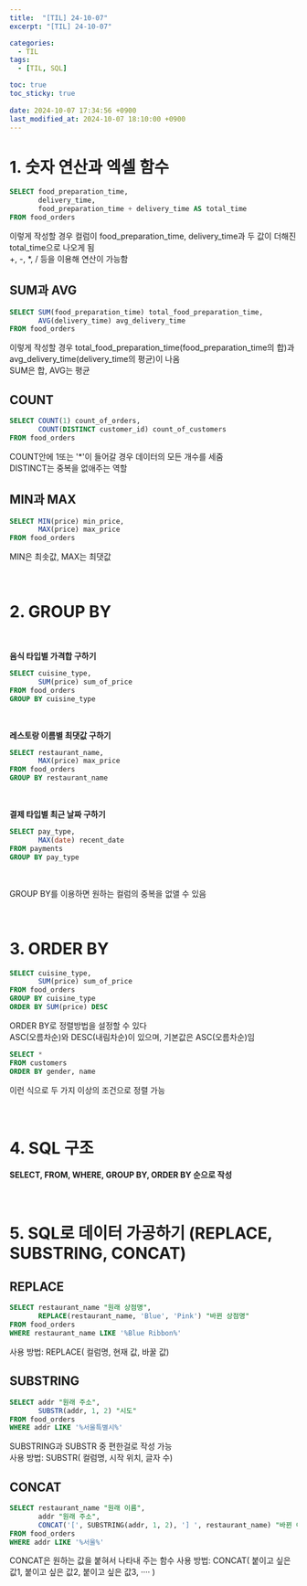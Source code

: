 ```yaml
---
title:  "[TIL] 24-10-07"
excerpt: "[TIL] 24-10-07"

categories:
  - TIL
tags:
  - [TIL, SQL]

toc: true
toc_sticky: true
 
date: 2024-10-07 17:34:56 +0900
last_modified_at: 2024-10-07 18:10:00 +0900
---
```


# 1. 숫자 연산과 엑셀 함수

```sql
SELECT food_preparation_time,
       delivery_time,
       food_preparation_time + delivery_time AS total_time
FROM food_orders
```

이렇게 작성할 경우 컬럼이 food_preparation_time, delivery_time과 두 값이 더해진 total_time으로 나오게 됨  
+, -, *, / 등을 이용해 연산이 가능함

## SUM과 AVG

```sql
SELECT SUM(food_preparation_time) total_food_preparation_time,
       AVG(delivery_time) avg_delivery_time
FROM food_orders
```

이렇게 작성할 경우 total_food_preparation_time(food_preparation_time의 합)과 avg_delivery_time(delivery_time의 평균)이 나옴  
SUM은 합, AVG는 평균

## COUNT

```sql
SELECT COUNT(1) count_of_orders,
       COUNT(DISTINCT customer_id) count_of_customers
FROM food_orders
```

COUNT안에 1또는 '*'이 들어갈 경우 데이터의 모든 개수를 세줌  
DISTINCT는 중복을 없애주는 역할

## MIN과 MAX

```sql
SELECT MIN(price) min_price,
       MAX(price) max_price
FROM food_orders
```

MIN은 최솟값, MAX는 최댓값

<br>

# 2. GROUP BY

<br>

**음식 타입별 가격합 구하기**

```sql
SELECT cuisine_type,
       SUM(price) sum_of_price
FROM food_orders
GROUP BY cuisine_type
```
<br>

**레스토랑 이름별 최댓값 구하기**

```sql
SELECT restaurant_name,
       MAX(price) max_price
FROM food_orders
GROUP BY restaurant_name
```
<br>

**결제 타입별 최근 날짜 구하기**

```sql
SELECT pay_type,
       MAX(date) recent_date
FROM payments
GROUP BY pay_type
```
<br>

GROUP BY를 이용하면 원하는 컬럼의 중복을 없앨 수 있음

<br>

# 3. ORDER BY

```sql
SELECT cuisine_type,
       SUM(price) sum_of_price
FROM food_orders
GROUP BY cuisine_type
ORDER BY SUM(price) DESC
```

ORDER BY로 정렬방법을 설정할 수 있다  
ASC(오름차순)와 DESC(내림차순)이 있으며, 기본값은 ASC(오름차순)임
<br>

```sql
SELECT *
FROM customers
ORDER BY gender, name
```

이런 식으로 두 가지 이상의 조건으로 정렬 가능

<br>

# 4. SQL 구조

**SELECT, FROM, WHERE, GROUP BY, ORDER BY 순으로 작성**

<br>

# 5. SQL로 데이터 가공하기 (REPLACE, SUBSTRING, CONCAT)

## REPLACE

```sql
SELECT restaurant_name "원래 상점명",
       REPLACE(restaurant_name, 'Blue', 'Pink') "바뀐 상점명"
FROM food_orders
WHERE restaurant_name LIKE '%Blue Ribbon%'
```

사용 방법: REPLACE( 컬럼명, 현재 값, 바꿀 값)

## SUBSTRING

```sql
SELECT addr "원래 주소",
       SUBSTR(addr, 1, 2) "시도"
FROM food_orders
WHERE addr LIKE '%서울특별시%'
```

SUBSTRING과 SUBSTR 중 편한걸로 작성 가능  
사용 방법: SUBSTR( 컬럼명, 시작 위치, 글자 수)

## CONCAT

```sql
SELECT restaurant_name "원래 이름",   
       addr "원래 주소",
       CONCAT('[', SUBSTRING(addr, 1, 2), '] ', restaurant_name) "바뀐 이름"
FROM food_orders
WHERE addr LIKE '%서울%'
```

CONCAT은 원하는 값을 붙혀서 나타내 주는 함수
사용 방법: CONCAT( 붙이고 싶은 값1, 붙이고 싶은 값2, 붙이고 싶은 값3, ···· )
